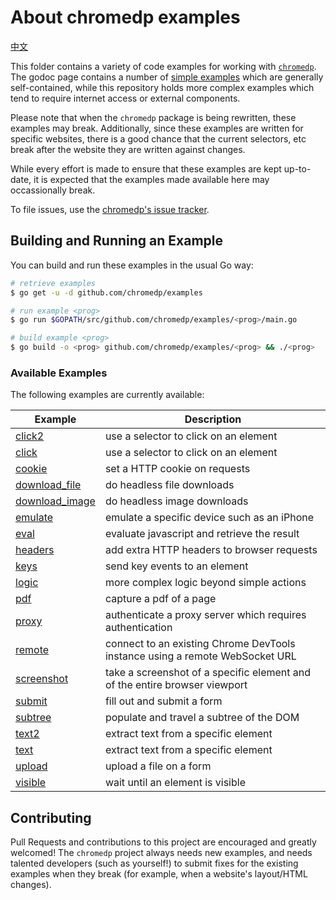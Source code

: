 # About chromedp examples

[中文](README.md)

This folder contains a variety of code examples for working with
[`chromedp`][1]. The godoc page contains a number of [simple examples][2] which
are generally self-contained, while this repository holds more complex examples
which tend to require internet access or external components.

Please note that when the `chromedp` package is being rewritten, these examples
may break. Additionally, since these examples are written for specific websites,
there is a good chance that the current selectors, etc break after the website
they are written against changes.

While every effort is made to ensure that these examples are kept up-to-date,
it is expected that the examples made available here may occassionally break.

To file issues, use the [chromedp's issue tracker][3].

## Building and Running an Example

You can build and run these examples in the usual Go way:

```sh
# retrieve examples
$ go get -u -d github.com/chromedp/examples

# run example <prog>
$ go run $GOPATH/src/github.com/chromedp/examples/<prog>/main.go

# build example <prog>
$ go build -o <prog> github.com/chromedp/examples/<prog> && ./<prog>
```
### Available Examples

The following examples are currently available:

<!-- the following section is updated by running `go run gen.go` -->
<!-- START EXAMPLES -->
| Example                           | Description                                                                  |
|-----------------------------------|------------------------------------------------------------------------------|
| [click2](/click2)                 | use a selector to click on an element                                        |
| [click](/click)                   | use a selector to click on an element                                        |
| [cookie](/cookie)                 | set a HTTP cookie on requests                                                |
| [download_file](/download_file)   | do headless file downloads                                                   |
| [download_image](/download_image) | do headless image downloads                                                  |
| [emulate](/emulate)               | emulate a specific device such as an iPhone                                  |
| [eval](/eval)                     | evaluate javascript and retrieve the result                                  |
| [headers](/headers)               | add extra HTTP headers to browser requests                                   |
| [keys](/keys)                     | send key events to an element                                                |
| [logic](/logic)                   | more complex logic beyond simple actions                                     |
| [pdf](/pdf)                       | capture a pdf of a page                                                      |
| [proxy](/proxy)                   | authenticate a proxy server which requires authentication                    |
| [remote](/remote)                 | connect to an existing Chrome DevTools instance using a remote WebSocket URL |
| [screenshot](/screenshot)         | take a screenshot of a specific element and of the entire browser viewport   |
| [submit](/submit)                 | fill out and submit a form                                                   |
| [subtree](/subtree)               | populate and travel a subtree of the DOM                                     |
| [text2](/text2)                   | extract text from a specific element                                         |
| [text](/text)                     | extract text from a specific element                                         |
| [upload](/upload)                 | upload a file on a form                                                      |
| [visible](/visible)               | wait until an element is visible                                             |
<!-- END EXAMPLES -->

## Contributing

Pull Requests and contributions to this project are encouraged and greatly
welcomed!  The `chromedp` project always needs new examples, and needs talented
developers (such as yourself!) to submit fixes for the existing examples when
they break (for example, when a website's layout/HTML changes).

[1]: https://github.com/chromedp/chromedp
[2]: https://godoc.org/github.com/chromedp/chromedp#pkg-examples
[3]: https://github.com/chromedp/chromedp/issues
